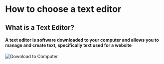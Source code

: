 # How to choose a text editor

## What is a Text Editor?

#### A text editor is software downloaded to your computer and allows you to manage and create text, specifically text used for a website

![Download to Computer](https://images.unsplash.com/photo-1634745646763-1f1183bb91c1?ixlib=rb-4.0.3&ixid=M3wxMjA3fDB8MHxzZWFyY2h8MXx8ZG93biUyMGFycm93fGVufDB8fDB8fHwy&auto=format&fit=crop&w=500&q=60)
